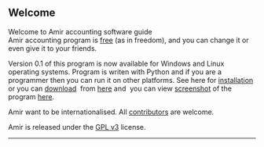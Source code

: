 Welcome
-------

Welcome to Amir accounting software guide  
Amir accounting program is [free](http://en.wikipedia.org/wiki/Free_software) (as in freedom), and you can change it or even give it to your friends.

Version 0.1 of this program is now available for Windows and Linux operating systems. Program is writen with Python and if you are a programmer then you can run it on other platforms. See here for [installation](installation.md) or you can [download](http://www.freeamir.com/index.php?page=Download)  from [here](http://www.freeamir.com/index.php?page=Download) and  you can view [screenshot](http://www.freeamir.com/index.php?page=Pictures) of the program [here](http://www.freeamir.com/index.php?page=Pictures).

Amir want to be internationalised. All [contributors](cooperation.md) are welcome.

Amir is released under the [GPL v3](https://gnu.org/licenses/gpl.html) license.

***

